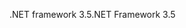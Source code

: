 <span data-ttu-id="bf72a-101">.NET framework 3.5</span><span class="sxs-lookup"><span data-stu-id="bf72a-101">.NET Framework 3.5</span></span>